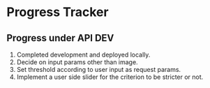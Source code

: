 # Progress Tracker

## Progress under API DEV

1. Completed development and deployed locally.
2. Decide on input params other than image.
3. Set threshold according to user input as request params.
4. Implement a user side slider for the criterion to be stricter or not.
